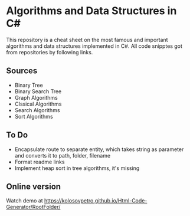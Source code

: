 # Algorithms and Data Structures in C#

This repository is a cheat sheet on the most famous and important algorithms and data structures implemented in C#. All code snipptes got from repositories by following links.

## Sources

- Binary Tree
- Binary Search Tree
- Graph Algorithms
- Clssical Algorithms
- Search Algorithms
- Sort Algorithms

## To Do

- Encapsulate route to separate entity, which takes string as parameter and converts it to path, folder, filename
- Format readme links
- Implement heap sort in tree algorithms, it's missing



## Online version

Watch demo at https://kolosovpetro.github.io/Html-Code-Generator/RootFolder/